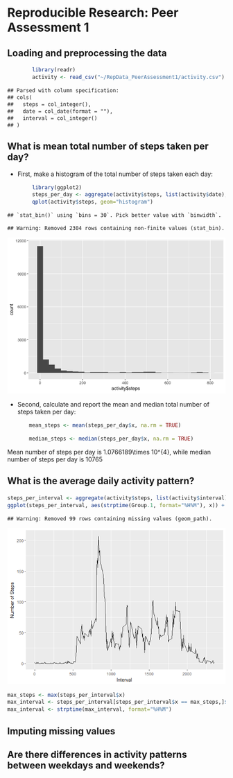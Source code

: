# Reproducible Research: Peer Assessment 1


## Loading and preprocessing the data

```r
        library(readr)
        activity <- read_csv("~/RepData_PeerAssessment1/activity.csv")
```

```
## Parsed with column specification:
## cols(
##   steps = col_integer(),
##   date = col_date(format = ""),
##   interval = col_integer()
## )
```


## What is mean total number of steps taken per day?
* First, make a histogram of the total number of steps taken each day:


```r
        library(ggplot2)
        steps_per_day <- aggregate(activity$steps, list(activity$date), sum)
        qplot(activity$steps, geom="histogram") 
```

```
## `stat_bin()` using `bins = 30`. Pick better value with `binwidth`.
```

```
## Warning: Removed 2304 rows containing non-finite values (stat_bin).
```

![](PA1_template_files/figure-html/unnamed-chunk-2-1.png)<!-- -->

* Second, calculate and report the mean and median total number of steps taken per day:


```r
       mean_steps <- mean(steps_per_day$x, na.rm = TRUE)
```

```r
       median_steps <- median(steps_per_day$x, na.rm = TRUE)
```
Mean number of steps per day is 1.0766189\times 10^{4}, while median number of steps per day is 10765

## What is the average daily activity pattern?


```r
steps_per_interval <- aggregate(activity$steps, list(activity$interval), function(x) {mean(x, na.rm = TRUE)})
ggplot(steps_per_interval, aes(strptime(Group.1, format="%H%M"), x)) + geom_line()+ xlab("Time") + ylab("Number of Steps")
```

```
## Warning: Removed 99 rows containing missing values (geom_path).
```

![](PA1_template_files/figure-html/unnamed-chunk-5-1.png)<!-- -->


```r
max_steps <- max(steps_per_interval$x)
max_interval <- steps_per_interval[steps_per_interval$x == max_steps,]$Group.1
max_interval <- strptime(max_interval, format="%H%M")
```


## Imputing missing values



## Are there differences in activity patterns between weekdays and weekends?
